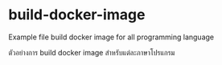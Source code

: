 # build-docker-image
Example file build docker image for all programming language

ตัวอย่างการ build docker image สำหรับแต่ละภาษาโปรแกรม